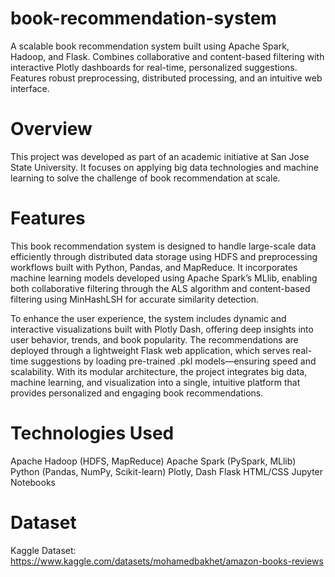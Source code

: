 
# book-recommendation-system
A scalable book recommendation system built using Apache Spark, Hadoop, and Flask. Combines collaborative and content-based filtering with interactive Plotly dashboards for real-time, personalized suggestions. Features robust preprocessing, distributed processing, and an intuitive web interface.


# Overview
This project was developed as part of an academic initiative at San Jose State University. It focuses on applying big data technologies and machine learning to solve the challenge of book recommendation at scale.

# Features
This book recommendation system is designed to handle large-scale data efficiently through distributed data storage using HDFS and preprocessing workflows built with Python, Pandas, and MapReduce. It incorporates machine learning models developed using Apache Spark’s MLlib, enabling both collaborative filtering through the ALS algorithm and content-based filtering using MinHashLSH for accurate similarity detection.

To enhance the user experience, the system includes dynamic and interactive visualizations built with Plotly Dash, offering deep insights into user behavior, trends, and book popularity. The recommendations are deployed through a lightweight Flask web application, which serves real-time suggestions by loading pre-trained .pkl models—ensuring speed and scalability. With its modular architecture, the project integrates big data, machine learning, and visualization into a single, intuitive platform that provides personalized and engaging book recommendations.

# Technologies Used
  Apache Hadoop (HDFS, MapReduce)
  Apache Spark (PySpark, MLlib)
  Python (Pandas, NumPy, Scikit-learn)
  Plotly, Dash
  Flask
  HTML/CSS
  Jupyter Notebooks

# Dataset
Kaggle Dataset: https://www.kaggle.com/datasets/mohamedbakhet/amazon-books-reviews

